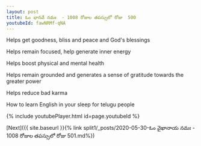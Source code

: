 ```yaml
---
layout: post
title: ఓం భానవే నమః  - 1008 రోజుల తపస్సులో రోజు  500
youtubeId: fawNRMf-qNA
---
```

 
 
Helps get goodness, bliss and peace and God's blessings
 
Helps remain focused, help generate inner energy 
 
Helps boost physical and mental health 
 
Helps remain grounded and generates a sense of gratitude towards the greater power 
 
Helps reduce bad karma
 
How to learn English in your sleep for telugu people
 
 
 
 


{% include youtubePlayer.html id=page.youtubeId %}
 
[Next]({{ site.baseurl }}{% link split1/_posts/2020-05-30-ఓం వైఖానాయ నమః  - 1008 రోజుల తపస్సులో రోజు  501.md%})
 
